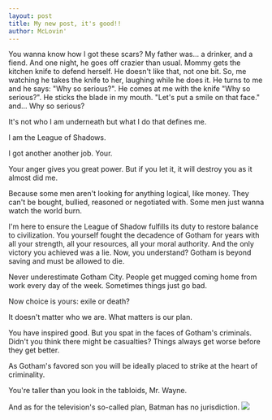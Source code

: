 ```yaml
---
layout: post
title: My new post, it's good!!
author: McLovin'
---
```


You wanna know how I got these scars? My father was... a drinker, and a fiend. And one night, he goes off crazier than usual. Mommy gets the kitchen knife to defend herself. He doesn't like that, not one bit. So, me watching he takes the knife to her, laughing while he does it. He turns to me and he says: "Why so serious?". He comes at me with the knife "Why so serious?". He sticks the blade in my mouth. "Let's put a smile on that face." and... Why so serious?

It's not who I am underneath but what I do that defines me.

I am the League of Shadows.

I got another another job. Your.

Your anger gives you great power. But if you Iet it, it will destroy you as it almost did me.

Because some men aren't looking for anything logical, like money. They can't be bought, bullied, reasoned or negotiated with. Some men just wanna watch the world burn.

I'm here to ensure the League of Shadow fulfills its duty to restore balance to civilization. You yourself fought the decadence of Gotham for years with all your strength, all your resources, all your moral authority. And the only victory you achieved was a lie. Now, you understand? Gotham is beyond saving and must be allowed to die.

Never underestimate Gotham City. People get mugged coming home from work every day of the week. Sometimes things just go bad.

Now choice is yours: exile or death?

It doesn't matter who we are. What matters is our plan.

You have inspired good. But you spat in the faces of Gotham's criminals. Didn't you think there might be casualties? Things always get worse before they get better.

As Gotham's favored son you will be ideally placed to strike at the heart of criminality.

You're taller than you look in the tabIoids, Mr. Wayne.

And as for the television's so-called plan, Batman has no jurisdiction.
<img src="http://herogamesworld.com/images/batman%20games%20online.jpg">

